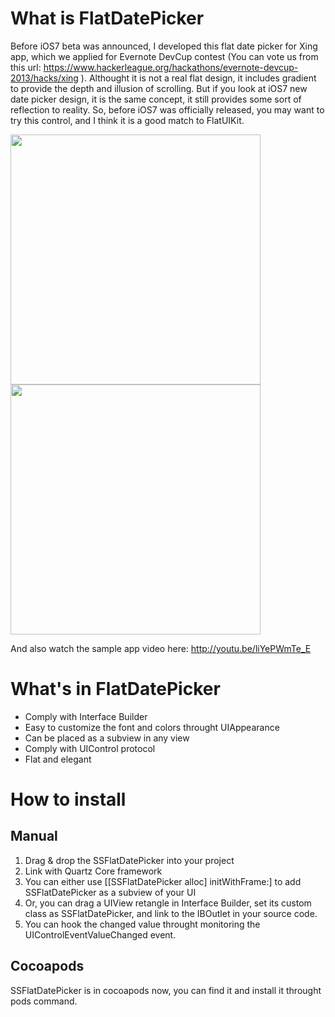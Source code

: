 # What is FlatDatePicker

Before iOS7 beta was announced, I developed this flat date picker for Xing app, which we applied for Evernote DevCup contest (You can vote us from this url: https://www.hackerleague.org/hackathons/evernote-devcup-2013/hacks/xing ). Althought it is not a real flat design, it includes gradient to provide the depth and illusion of scrolling. But if you look at iOS7 new date picker design, it is the same concept, it still provides some sort of reflection to reality. So, before iOS7 was officially released, you may want to try this control, and I think it is a good match to FlatUIKit. 

<img src="http://f.cl.ly/items/3B2Y3N2v2Z0l1D3U2O2l/date.png" width="400"/>
<img src="http://f.cl.ly/items/0b1s0K3n3f210P110d2L/time.png" width="400"/>

And also watch the sample app video here: http://youtu.be/liYePWmTe_E

# What's in FlatDatePicker

* Comply with Interface Builder
* Easy to customize the font and colors throught UIAppearance
* Can be placed as a subview in any view
* Comply with UIControl protocol
* Flat and elegant

# How to install

## Manual
1. Drag & drop the SSFlatDatePicker into your project
2. Link with Quartz Core framework
3. You can either use [[SSFlatDatePicker alloc] initWithFrame:] to add SSFlatDatePicker as a subview of your UI
4. Or, you can drag a UIView retangle in Interface Builder, set its custom class as SSFlatDatePicker, and link to the IBOutlet in your source code. 
5. You can hook the changed value throught monitoring the UIControlEventValueChanged event. 

## Cocoapods
SSFlatDatePicker is in cocoapods now, you can find it and install it throught pods command. 

